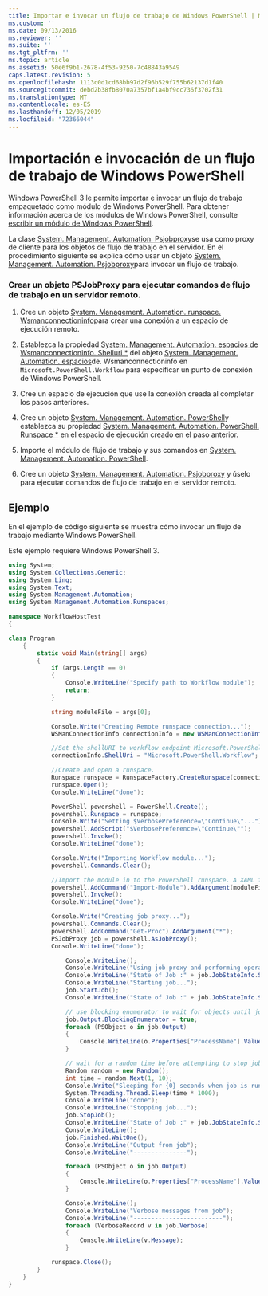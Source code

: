 ```yaml
---
title: Importar e invocar un flujo de trabajo de Windows PowerShell | Microsoft Docs
ms.custom: ''
ms.date: 09/13/2016
ms.reviewer: ''
ms.suite: ''
ms.tgt_pltfrm: ''
ms.topic: article
ms.assetid: 50e6f9b1-2678-4f53-9250-7c48843a9549
caps.latest.revision: 5
ms.openlocfilehash: 1113c0d1cd68bb97d2f96b529f755b62137d1f40
ms.sourcegitcommit: debd2b38fb8070a7357bf1a4bf9cc736f3702f31
ms.translationtype: MT
ms.contentlocale: es-ES
ms.lasthandoff: 12/05/2019
ms.locfileid: "72366044"
---
```

# <a name="importing-and-invoking-a-windows-powershell-workflow"></a>Importación e invocación de un flujo de trabajo de Windows PowerShell

Windows PowerShell 3 le permite importar e invocar un flujo de trabajo empaquetado como módulo de Windows PowerShell. Para obtener información acerca de los módulos de Windows PowerShell, consulte [escribir un módulo de Windows PowerShell](../module/writing-a-windows-powershell-module.md).

La clase [System. Management. Automation. Psjobproxy](/dotnet/api/System.Management.Automation.PSJobProxy)se usa como proxy de cliente para los objetos de flujo de trabajo en el servidor. En el procedimiento siguiente se explica cómo usar un objeto [System. Management. Automation. Psjobproxy](/dotnet/api/System.Management.Automation.PSJobProxy)para invocar un flujo de trabajo.

### <a name="creating-a-psjobproxy-object-to-execute-workflow-commands-on-a-remote-server"></a>Crear un objeto PSJobProxy para ejecutar comandos de flujo de trabajo en un servidor remoto.

1. Cree un objeto [System. Management. Automation. runspace. Wsmanconnectioninfo](/dotnet/api/System.Management.Automation.Runspaces.WSManConnectionInfo)para crear una conexión a un espacio de ejecución remoto.

2. Establezca la propiedad [System. Management. Automation. espacios de Wsmanconnectioninfo. Shelluri *](/dotnet/api/System.Management.Automation.Runspaces.WSManConnectionInfo.ShellUri) del objeto [System. Management. Automation. espacios](/dotnet/api/System.Management.Automation.Runspaces.WSManConnectionInfo)de. Wsmanconnectioninfo en `Microsoft.PowerShell.Workflow` para especificar un punto de conexión de Windows PowerShell.

3. Cree un espacio de ejecución que use la conexión creada al completar los pasos anteriores.

4. Cree un objeto [System. Management. Automation. PowerShell](/dotnet/api/System.Management.Automation.PowerShell)y establezca su propiedad [System. Management. Automation. PowerShell. Runspace *](/dotnet/api/System.Management.Automation.PowerShell.Runspace) en el espacio de ejecución creado en el paso anterior.

5. Importe el módulo de flujo de trabajo y sus comandos en [System. Management. Automation. PowerShell](/dotnet/api/System.Management.Automation.PowerShell).

6. Cree un objeto [System. Management. Automation. Psjobproxy](/dotnet/api/System.Management.Automation.PSJobProxy) y úselo para ejecutar comandos de flujo de trabajo en el servidor remoto.

## <a name="example"></a>Ejemplo

En el ejemplo de código siguiente se muestra cómo invocar un flujo de trabajo mediante Windows PowerShell.

Este ejemplo requiere Windows PowerShell 3.

```csharp
using System;
using System.Collections.Generic;
using System.Linq;
using System.Text;
using System.Management.Automation;
using System.Management.Automation.Runspaces;

namespace WorkflowHostTest
{

class Program
    {
        static void Main(string[] args)
        {
            if (args.Length == 0)
            {
                Console.WriteLine("Specify path to Workflow module");
                return;
            }

            string moduleFile = args[0];

            Console.Write("Creating Remote runspace connection...");
            WSManConnectionInfo connectionInfo = new WSManConnectionInfo();

            //Set the shellURI to workflow endpoint Microsoft.PowerShell.Workflow
            connectionInfo.ShellUri = "Microsoft.PowerShell.Workflow";

            //Create and open a runspace.
            Runspace runspace = RunspaceFactory.CreateRunspace(connectionInfo);
            runspace.Open();
            Console.WriteLine("done");

            PowerShell powershell = PowerShell.Create();
            powershell.Runspace = runspace;
            Console.Write("Setting $VerbosePreference=\"Continue\"...");
            powershell.AddScript("$VerbosePreference=\"Continue\"");
            powershell.Invoke();
            Console.WriteLine("done");

            Console.Write("Importing Workflow module...");
            powershell.Commands.Clear();

            //Import the module in to the PowerShell runspace. A XAML file could also be imported directly by using Import-Module.
            powershell.AddCommand("Import-Module").AddArgument(moduleFile);
            powershell.Invoke();
            Console.WriteLine("done");

            Console.Write("Creating job proxy...");
            powershell.Commands.Clear();
            powershell.AddCommand("Get-Proc").AddArgument("*");
            PSJobProxy job = powershell.AsJobProxy();
            Console.WriteLine("done");

                Console.WriteLine();
                Console.WriteLine("Using job proxy and performing operations...");
                Console.WriteLine("State of Job :" + job.JobStateInfo.State.ToString());
                Console.WriteLine("Starting job...");
                job.StartJob();
                Console.WriteLine("State of Job :" + job.JobStateInfo.State.ToString());

                // use blocking enumerator to wait for objects until job finishes
                job.Output.BlockingEnumerator = true;
                foreach (PSObject o in job.Output)
                {
                    Console.WriteLine(o.Properties["ProcessName"].Value.ToString());
                }

                // wait for a random time before attempting to stop job
                Random random = new Random();
                int time = random.Next(1, 10);
                Console.Write("Sleeping for {0} seconds when job is running on another thread...", time);
                System.Threading.Thread.Sleep(time * 1000);
                Console.WriteLine("done");
                Console.WriteLine("Stopping job...");
                job.StopJob();
                Console.WriteLine("State of Job :" + job.JobStateInfo.State.ToString());
                Console.WriteLine();
                job.Finished.WaitOne();
                Console.WriteLine("Output from job");
                Console.WriteLine("---------------");

                foreach (PSObject o in job.Output)
                {
                    Console.WriteLine(o.Properties["ProcessName"].Value.ToString());
                }

                Console.WriteLine();
                Console.WriteLine("Verbose messages from job");
                Console.WriteLine("-------------------------");
                foreach (VerboseRecord v in job.Verbose)
                {
                    Console.WriteLine(v.Message);
                }

            runspace.Close();
        }
    }
}

```